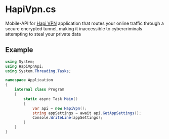 # HapiVpn.cs
Mobile-API for [Hapi VPN](https://play.google.com/store/apps/details?id=com.hapiads.hapivpn) application that routes your online traffic through a secure encrypted tunnel, making it inaccessible to cybercriminals attempting to steal your private data

## Example
```cs
using System;
using HapiVpnApi;
using System.Threading.Tasks;

namespace Application
{
    internal class Program
    {
        static async Task Main()
        {
            var api = new HapiVpn();
            string appSettings = await api.GetAppSettings();
            Console.WriteLine(appSettings);
        }
    }
}
```
